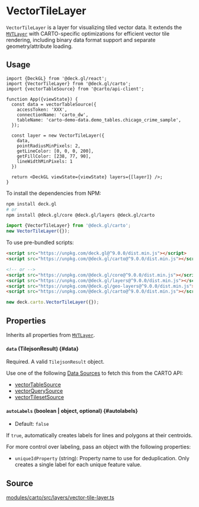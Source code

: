 # VectorTileLayer

`VectorTileLayer` is a layer for visualizing tiled vector data. It extends the [`MVTLayer`](../geo-layers/mvt-layer.md) with CARTO-specific optimizations for efficient vector tile rendering, including binary data format support and separate geometry/attribute loading.

## Usage 

```tsx
import {DeckGL} from '@deck.gl/react';
import {VectorTileLayer} from '@deck.gl/carto';
import {vectorTableSource} from '@carto/api-client';

function App({viewState}) {
  const data = vectorTableSource({
    accessToken: 'XXX',
    connectionName: 'carto_dw',
    tableName: 'carto-demo-data.demo_tables.chicago_crime_sample',
  });

  const layer = new VectorTileLayer({
    data,
    pointRadiusMinPixels: 2,
    getLineColor: [0, 0, 0, 200],
    getFillColor: [238, 77, 90],
    lineWidthMinPixels: 1
  })

  return <DeckGL viewState={viewState} layers={[layer]} />;
}
```

To install the dependencies from NPM:

```bash
npm install deck.gl
# or
npm install @deck.gl/core @deck.gl/layers @deck.gl/carto
```

```ts
import {VectorTileLayer} from '@deck.gl/carto';
new VectorTileLayer({});
```

To use pre-bundled scripts:

```html
<script src="https://unpkg.com/deck.gl@^9.0.0/dist.min.js"></script>
<script src="https://unpkg.com/@deck.gl/carto@^9.0.0/dist.min.js"></script>

<!-- or -->
<script src="https://unpkg.com/@deck.gl/core@^9.0.0/dist.min.js"></script>
<script src="https://unpkg.com/@deck.gl/layers@^9.0.0/dist.min.js"></script>
<script src="https://unpkg.com/@deck.gl/geo-layers@^9.0.0/dist.min.js"></script>
<script src="https://unpkg.com/@deck.gl/carto@^9.0.0/dist.min.js"></script>
```

```js
new deck.carto.VectorTileLayer({});
```

## Properties

Inherits all properties from [`MVTLayer`](../geo-layers/mvt-layer.md).

#### `data` (TilejsonResult) {#data}

Required. A valid `TilejsonResult` object.

Use one of the following [Data Sources](./data-sources.md) to fetch this from the CARTO API:

- [vectorTableSource](./data-sources#vectortablesource)
- [vectorQuerySource](./data-sources#vectorquerysource)
- [vectorTilesetSource](./data-sources#vectortilesetsource)

#### `autoLabels` (boolean | object, optional) {#autolabels}

* Default: `false`

If `true`, automatically creates labels for lines and polygons at their centroids.

For more control over labeling, pass an object with the following properties:

* `uniqueIdProperty` (string): Property name to use for deduplication. Only creates a single label for each unique feature value.

## Source

[modules/carto/src/layers/vector-tile-layer.ts](https://github.com/visgl/deck.gl/tree/master/modules/carto/src/layers/vector-tile-layer.ts)
